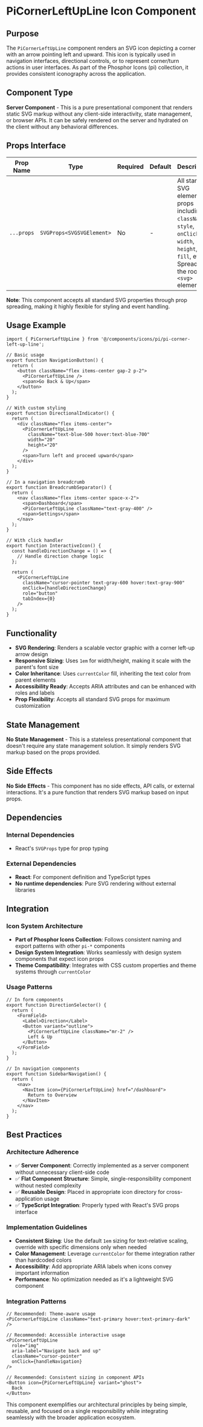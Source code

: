 # PiCornerLeftUpLine Icon Component

## Purpose

The `PiCornerLeftUpLine` component renders an SVG icon depicting a corner with an arrow pointing left and upward. This icon is typically used in navigation interfaces, directional controls, or to represent corner/turn actions in user interfaces. As part of the Phosphor Icons (pi) collection, it provides consistent iconography across the application.

## Component Type

**Server Component** - This is a pure presentational component that renders static SVG markup without any client-side interactivity, state management, or browser APIs. It can be safely rendered on the server and hydrated on the client without any behavioral differences.

## Props Interface

| Prop Name | Type | Required | Default | Description |
|-----------|------|----------|---------|-------------|
| `...props` | `SVGProps<SVGSVGElement>` | No | - | All standard SVG element props including `className`, `style`, `onClick`, `width`, `height`, `fill`, etc. Spread to the root `<svg>` element |

**Note**: This component accepts all standard SVG properties through prop spreading, making it highly flexible for styling and event handling.

## Usage Example

```tsx
import { PiCornerLeftUpLine } from '@/components/icons/pi/pi-corner-left-up-line';

// Basic usage
export function NavigationButton() {
  return (
    <button className="flex items-center gap-2 p-2">
      <PiCornerLeftUpLine />
      <span>Go Back & Up</span>
    </button>
  );
}

// With custom styling
export function DirectionalIndicator() {
  return (
    <div className="flex items-center">
      <PiCornerLeftUpLine 
        className="text-blue-500 hover:text-blue-700" 
        width="20" 
        height="20"
      />
      <span>Turn left and proceed upward</span>
    </div>
  );
}

// In a navigation breadcrumb
export function BreadcrumbSeparator() {
  return (
    <nav className="flex items-center space-x-2">
      <span>Dashboard</span>
      <PiCornerLeftUpLine className="text-gray-400" />
      <span>Settings</span>
    </nav>
  );
}

// With click handler
export function InteractiveIcon() {
  const handleDirectionChange = () => {
    // Handle direction change logic
  };

  return (
    <PiCornerLeftUpLine 
      className="cursor-pointer text-gray-600 hover:text-gray-900"
      onClick={handleDirectionChange}
      role="button"
      tabIndex={0}
    />
  );
}
```

## Functionality

- **SVG Rendering**: Renders a scalable vector graphic with a corner left-up arrow design
- **Responsive Sizing**: Uses `1em` for width/height, making it scale with the parent's font size
- **Color Inheritance**: Uses `currentColor` fill, inheriting the text color from parent elements
- **Accessibility Ready**: Accepts ARIA attributes and can be enhanced with roles and labels
- **Prop Flexibility**: Accepts all standard SVG props for maximum customization

## State Management

**No State Management** - This is a stateless presentational component that doesn't require any state management solution. It simply renders SVG markup based on the props provided.

## Side Effects

**No Side Effects** - This component has no side effects, API calls, or external interactions. It's a pure function that renders SVG markup based on input props.

## Dependencies

### Internal Dependencies
- React's `SVGProps` type for prop typing

### External Dependencies
- **React**: For component definition and TypeScript types
- **No runtime dependencies**: Pure SVG rendering without external libraries

## Integration

### Icon System Architecture
- **Part of Phosphor Icons Collection**: Follows consistent naming and export patterns with other `pi-*` components
- **Design System Integration**: Works seamlessly with design system components that expect icon props
- **Theme Compatibility**: Integrates with CSS custom properties and theme systems through `currentColor`

### Usage Patterns
```tsx
// In form components
export function DirectionSelector() {
  return (
    <FormField>
      <Label>Direction</Label>
      <Button variant="outline">
        <PiCornerLeftUpLine className="mr-2" />
        Left & Up
      </Button>
    </FormField>
  );
}

// In navigation components
export function SidebarNavigation() {
  return (
    <nav>
      <NavItem icon={PiCornerLeftUpLine} href="/dashboard">
        Return to Overview
      </NavItem>
    </nav>
  );
}
```

## Best Practices

### Architecture Adherence
- ✅ **Server Component**: Correctly implemented as a server component without unnecessary client-side code
- ✅ **Flat Component Structure**: Simple, single-responsibility component without nested complexity
- ✅ **Reusable Design**: Placed in appropriate icon directory for cross-application usage
- ✅ **TypeScript Integration**: Properly typed with React's SVG props interface

### Implementation Guidelines
- **Consistent Sizing**: Use the default `1em` sizing for text-relative scaling, override with specific dimensions only when needed
- **Color Management**: Leverage `currentColor` for theme integration rather than hardcoded colors
- **Accessibility**: Add appropriate ARIA labels when icons convey important information
- **Performance**: No optimization needed as it's a lightweight SVG component

### Integration Patterns
```tsx
// Recommended: Theme-aware usage
<PiCornerLeftUpLine className="text-primary hover:text-primary-dark" />

// Recommended: Accessible interactive usage
<PiCornerLeftUpLine 
  role="img" 
  aria-label="Navigate back and up" 
  className="cursor-pointer"
  onClick={handleNavigation}
/>

// Recommended: Consistent sizing in component APIs
<Button icon={PiCornerLeftUpLine} variant="ghost">
  Back
</Button>
```

This component exemplifies our architectural principles by being simple, reusable, and focused on a single responsibility while integrating seamlessly with the broader application ecosystem.